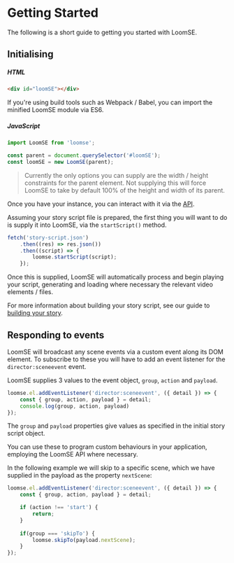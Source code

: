 # Getting Started

The following is a short guide to getting you started with LoomSE.

## Initialising

##### HTML
```html
<div id="loomSE"></div>
``` 

If you're using build tools such as Webpack / Babel, you can import the minified LoomSE module via ES6. 

##### JavaScript
```js
import LoomSE from 'loomse';

const parent = document.querySelector('#loomSE');  
const loomSE = new LoomSE(parent);
```

> Currently the only options you can supply are the width / height constraints for the parent element. Not supplying this will force LoomSE to take by default 100% of the height and width of its parent.

Once you have your instance, you can interact with it via the [API](./API.md).

Assuming your story script file is prepared, the first thing you will want to do is supply it into LoomSE, via the `startScript()` method.
```js
fetch('story-script.json')
    .then((res) => res.json())
    .then((script) => {
        loomse.startScript(script);
    });
```

Once this is supplied, LoomSE will automatically process and begin playing your script, generating and loading where necessary the relevant video elements / files.

For more information about building your story script, see our guide to [building your story](./BUILDING_YOUR_STORY.md).

## Responding to events

LoomSE will broadcast any scene events via a custom event along its DOM element. To subscribe to these you will have to add an event listener for the `director:sceneevent` event.

LoomSE supplies 3 values to the event object, `group`, `action` and `payload`.

```js
loomse.el.addEventListener('director:sceneevent', ({ detail }) => {
    const { group, action, payload } = detail;
    console.log(group, action, payload)
});
```

The `group` and `payload` properties give values as specified in the initial story script object.

You can use these to program custom behaviours in your application, employing the LoomSE API where necessary.

In the following example we will skip to a specific scene, which we have supplied in the payload as the property `nextScene`:

```js
loomse.el.addEventListener('director:sceneevent', ({ detail }) => {
    const { group, action, payload } = detail;

    if (action !== 'start') {
        return;
    }
 
    if(group === 'skipTo') {
        loomse.skipTo(payload.nextScene);
    }
});
```
